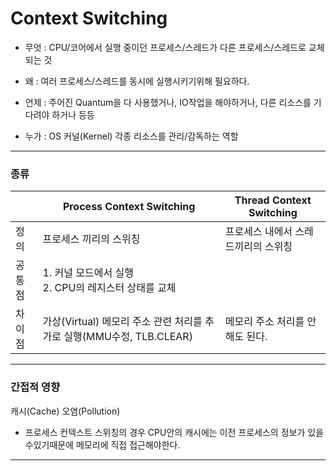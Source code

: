 # Context Switching
- 무엇 : CPU/코어에서 실행 중이던 프로세스/스레드가 다른 프로세스/스레드로 교체되는 것

- 왜 : 여러 프로세스/스레드를 동시에 실행시키기위해 필요하다.

- 언제 : 주어진 Quantum을 다 사용했거나, IO작업을 해야하거나, 다른 리소스를 기다려야 하거나 등등

- 누가 : OS 커널(Kernel) 각종 리소스를 관리/감독하는 역할

---

### 종류
|      | Process Context Switching | Thread Context Switching |
| ---- | ------------ | ----------- |
| 정의 | 프로세스 끼리의 스위칭 | 프로세스 내에서 스레드끼리의 스위칭 |
| 공통점 | 1. 커널 모드에서 실행 <br> 2. CPU의 레지스터 상태를 교체 |
| 차이점 | 가상(Virtual) 메모리 주소 관련 처리를 추가로 실행(MMU수정, TLB.CLEAR) | 메모리 주소 처리를 안해도 된다. |

---

### 간접적 영향

캐시(Cache) 오염(Pollution)

- 프로세스 컨텍스트 스위칭의 경우 CPU안의 캐시에는 이전 프로세스의 정보가 있을 수있기때문에 메모리에 직접 접근해야한다.

---